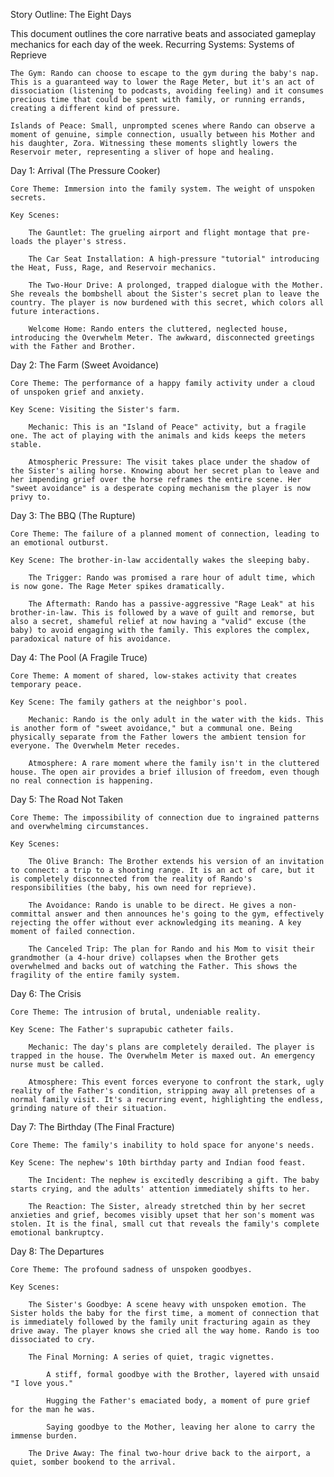 Story Outline: The Eight Days

This document outlines the core narrative beats and associated gameplay mechanics for each day of the week.
Recurring Systems: Systems of Reprieve

    The Gym: Rando can choose to escape to the gym during the baby's nap. This is a guaranteed way to lower the Rage Meter, but it's an act of dissociation (listening to podcasts, avoiding feeling) and it consumes precious time that could be spent with family, or running errands, creating a different kind of pressure.

    Islands of Peace: Small, unprompted scenes where Rando can observe a moment of genuine, simple connection, usually between his Mother and his daughter, Zora. Witnessing these moments slightly lowers the Reservoir meter, representing a sliver of hope and healing.

Day 1: Arrival (The Pressure Cooker)

    Core Theme: Immersion into the family system. The weight of unspoken secrets.

    Key Scenes:

        The Gauntlet: The grueling airport and flight montage that pre-loads the player's stress.

        The Car Seat Installation: A high-pressure "tutorial" introducing the Heat, Fuss, Rage, and Reservoir mechanics.

        The Two-Hour Drive: A prolonged, trapped dialogue with the Mother. She reveals the bombshell about the Sister's secret plan to leave the country. The player is now burdened with this secret, which colors all future interactions.

        Welcome Home: Rando enters the cluttered, neglected house, introducing the Overwhelm Meter. The awkward, disconnected greetings with the Father and Brother.

Day 2: The Farm (Sweet Avoidance)

    Core Theme: The performance of a happy family activity under a cloud of unspoken grief and anxiety.

    Key Scene: Visiting the Sister's farm.

        Mechanic: This is an "Island of Peace" activity, but a fragile one. The act of playing with the animals and kids keeps the meters stable.

        Atmospheric Pressure: The visit takes place under the shadow of the Sister's ailing horse. Knowing about her secret plan to leave and her impending grief over the horse reframes the entire scene. Her "sweet avoidance" is a desperate coping mechanism the player is now privy to.

Day 3: The BBQ (The Rupture)

    Core Theme: The failure of a planned moment of connection, leading to an emotional outburst.

    Key Scene: The brother-in-law accidentally wakes the sleeping baby.

        The Trigger: Rando was promised a rare hour of adult time, which is now gone. The Rage Meter spikes dramatically.

        The Aftermath: Rando has a passive-aggressive "Rage Leak" at his brother-in-law. This is followed by a wave of guilt and remorse, but also a secret, shameful relief at now having a "valid" excuse (the baby) to avoid engaging with the family. This explores the complex, paradoxical nature of his avoidance.

Day 4: The Pool (A Fragile Truce)

    Core Theme: A moment of shared, low-stakes activity that creates temporary peace.

    Key Scene: The family gathers at the neighbor's pool.

        Mechanic: Rando is the only adult in the water with the kids. This is another form of "sweet avoidance," but a communal one. Being physically separate from the Father lowers the ambient tension for everyone. The Overwhelm Meter recedes.

        Atmosphere: A rare moment where the family isn't in the cluttered house. The open air provides a brief illusion of freedom, even though no real connection is happening.

Day 5: The Road Not Taken

    Core Theme: The impossibility of connection due to ingrained patterns and overwhelming circumstances.

    Key Scenes:

        The Olive Branch: The Brother extends his version of an invitation to connect: a trip to a shooting range. It is an act of care, but it is completely disconnected from the reality of Rando's responsibilities (the baby, his own need for reprieve).

        The Avoidance: Rando is unable to be direct. He gives a non-committal answer and then announces he's going to the gym, effectively rejecting the offer without ever acknowledging its meaning. A key moment of failed connection.

        The Canceled Trip: The plan for Rando and his Mom to visit their grandmother (a 4-hour drive) collapses when the Brother gets overwhelmed and backs out of watching the Father. This shows the fragility of the entire family system.

Day 6: The Crisis

    Core Theme: The intrusion of brutal, undeniable reality.

    Key Scene: The Father's suprapubic catheter fails.

        Mechanic: The day's plans are completely derailed. The player is trapped in the house. The Overwhelm Meter is maxed out. An emergency nurse must be called.

        Atmosphere: This event forces everyone to confront the stark, ugly reality of the Father's condition, stripping away all pretenses of a normal family visit. It's a recurring event, highlighting the endless, grinding nature of their situation.

Day 7: The Birthday (The Final Fracture)

    Core Theme: The family's inability to hold space for anyone's needs.

    Key Scene: The nephew's 10th birthday party and Indian food feast.

        The Incident: The nephew is excitedly describing a gift. The baby starts crying, and the adults' attention immediately shifts to her.

        The Reaction: The Sister, already stretched thin by her secret anxieties and grief, becomes visibly upset that her son's moment was stolen. It is the final, small cut that reveals the family's complete emotional bankruptcy.

Day 8: The Departures

    Core Theme: The profound sadness of unspoken goodbyes.

    Key Scenes:

        The Sister's Goodbye: A scene heavy with unspoken emotion. The Sister holds the baby for the first time, a moment of connection that is immediately followed by the family unit fracturing again as they drive away. The player knows she cried all the way home. Rando is too dissociated to cry.

        The Final Morning: A series of quiet, tragic vignettes.

            A stiff, formal goodbye with the Brother, layered with unsaid "I love yous."

            Hugging the Father's emaciated body, a moment of pure grief for the man he was.

            Saying goodbye to the Mother, leaving her alone to carry the immense burden.

        The Drive Away: The final two-hour drive back to the airport, a quiet, somber bookend to the arrival.